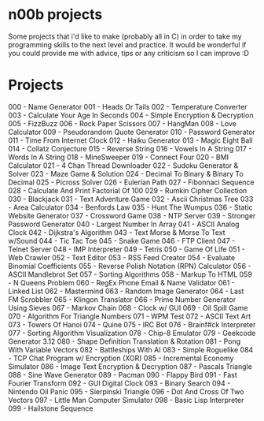# n00b projects

Some projects that i'd like to make (probably all in C) in order to take my programming skills to the next level and practice. It would be wonderful if you could provide me with advice, tips or any criticism so I can improve :D

# Projects

000 - Name Generator
001 - Heads Or Tails
002 - Temperature Converter
003 - Calculate Your Age In Seconds
004 - Simple Encryption & Decryption
005 - FizzBuzz
006 - Rock Paper Scissors
007 - HangMan
008 - Love Calculator
009 - Pseudorandom Quote Generator
010 - Password Generator
011 - Time From Internet Clock
012 - Haiku Generator
013 - Magic Eight Ball
014 - Collatz Conjecture
015 - Reverse String
016 - Vowels In A String
017 - Words In A String
018 - MineSweeper
019 - Connect Four
020 - BMI Calculator
021 - 4 Chan Thread Downloader
022 - Sudoku Generator & Solver
023 - Maze Game & Solution
024 - Decimal To Binary & Binary To Decimal
025 - Picross Solver
026 - Eulerian Path
027 - Fibonnaci Sequence
028 - Calculate And Print Factorial Of 100
029 - Rumkin Cipher Collection
030 - Blackjack
031 - Text Adventure Game
032 - Ascii Christmas Tree
033 - Area Calculator
034 - Benfords Law
035 - Hunt The Wumpus
036 - Static Website Generator
037 - Crossword Game
038 - NTP Server
039 - Stronger Password Generator
040 - Largest Number In Array
041 - ASCII Analog Clock
042 - Dijkstra's Algorithm
043 - Text Morse & Morse To Text w/Sound
044 - Tic Tac Toe
045 - Snake Game
046 - FTP Client
047 - Telnet Server
048 - IMP Interpreter
049 - Tetris
050 - Game Of Life
051 - Web Crawler
052 - Text Editor
053 - RSS Feed Creator
054 - Evaluate Binomial Coefficients
055 - Reverse Polish Notation (RPN) Calculator
056 - ASCII Mandlebrot Set
057 - Sorting Algorithms
058 - Markup To HTML
059 - N Queens Problem
060 - RegEx Phone Email & Name Validator
061 - Linked List
062 - Mastermind
063 - Random Image Generator
064 - Last FM Scrobbler
065 - Klingon Translator
066 - Prime Number Generator Using Sieves
067 - Markov Chain
068 - Clock w/ GUI
069 - Oil Spill Game
070 - Algorithm For Triangle Numbers
071 - WPM Test
072 - ASCII Text Art
073 - Towers Of Hanoi
074 - Quine
075 - IRC Bot
076 - Brainf#ck Interpreter
077 - Sorting Algorithm Visualization
078 - Chip-8 Emulator
079 - Geekcode Generator 3.12
080 - Shape Definition Translation & Rotation
081 - Pong With Variable Vectors
082 - Battleships With AI
083 - Simple Roguelike
084 - TCP Chat Program w/ Encryption (XOR)
085 - Incremental Economy Simulator
086 - Image Text Encryption & Decryption
087 - Pascals Triangle
088 - Sine Wave Generator
089 - Pacman
090 - Flappy Bird
091 - Fast Fourier Transform
092 - GUI Digital Clock
093 - Binary Search
094 - Nintendo Oil Panic
095 - Sierpinski Triangle
096 - Dot And Cross Of Two Vectors
097 - Little Man Computer Simulator
098 - Basic Lisp Interpreter
099 - Hailstone Sequence
